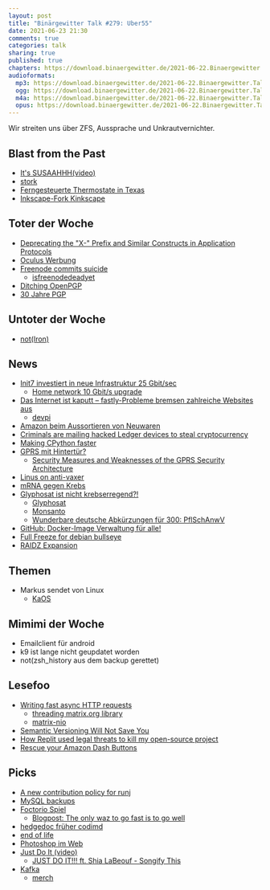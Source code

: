```yaml
---
layout: post
title: "Binärgewitter Talk #279: Uber55"
date: 2021-06-23 21:30
comments: true
categories: talk
sharing: true
published: true
chapters: https://download.binaergewitter.de/2021-06-22.Binaergewitter.Talk.279.chapters.txt
audioformats:
  mp3: https://download.binaergewitter.de/2021-06-22.Binaergewitter.Talk.279.mp3
  ogg: https://download.binaergewitter.de/2021-06-22.Binaergewitter.Talk.279.ogg
  m4a: https://download.binaergewitter.de/2021-06-22.Binaergewitter.Talk.279.m4a
  opus: https://download.binaergewitter.de/2021-06-22.Binaergewitter.Talk.279.opus
---
```

Wir streiten uns über ZFS, Aussprache und Unkrautvernichter.

## Blast from the Past
- [It's SUSAAHHH(video)]( https://www.youtube.com/watch?v=nLdexZlVkAY )
- [stork]( https://github.com/jameslittle230/stork/issues/178 )
- [Ferngesteuerte Thermostate in Texas]( https://www.heise.de/news/Hitzewelle-Stromanbieter-in-Texas-erhoehen-Temperaturen-auf-smarten-Thermostaten-6112051.html )
- [Inkscape-Fork Kinkscape]( https://chaos.social/@nvi/106388213524355429 )

## Toter der Woche
- [Deprecating the "X-" Prefix and Similar Constructs in Application Protocols]( https://datatracker.ietf.org/doc/html/rfc6648 )
- [Oculus Werbung]( https://twitter.com/boztank/status/1405239978326585345 )
- [Freenode commits suicide]( https://www.devever.net/~hl/freenode_suicide )
  * [isfreenodedeadyet]( https://isfreenodedeadyet.com/ )
- [Ditching OpenPGP]( https://wiki.debian.org/Teams/Apt/Spec/AptSign )
- [30 Jahre PGP]( https://philzimmermann.com/EN/essays/PGP_30th/ )

## Untoter der Woche
- [not(Iron)]( https://irony-97882.medium.com/the-melting-of-iron-89469b01e083 )

## News
- [Init7 investiert in neue Infrastruktur 25 Gbit/sec]( https://blog.init7.net/de/neue-infrastruktur/ )
  * [Home network 10 Gbit/s upgrade]( https://michael.stapelberg.ch/posts/2021-05-16-home-network-fiber-10-gbits-upgrade/ )
- [Das Internet ist kaputt – fastly-Probleme bremsen zahlreiche Websites aus]( https://www.heise.de/news/Das-Internet-ist-kaputt-zahlreiche-Webseiten-down-6065217.html )
  * [devpi]( https://devpi.net/docs/devpi/devpi/stable/%2Bd/index.html )
- [Amazon beim Aussortieren von Neuwaren]( https://www.golem.de/news/verschwendung-amazon-beim-aussortieren-von-neuwaren-zur-zerstoerung-gefilmt-2106-157508.html )
- [Criminals are mailing hacked Ledger devices to steal cryptocurrency]( https://www.bleepingcomputer.com/news/cryptocurrency/criminals-are-mailing-hacked-ledger-devices-to-steal-cryptocurrency/ )
- [Making CPython faster]( https://lwn.net/Articles/857754/ )
- [GPRS mit Hintertür?]( https://www.sueddeutsche.de/wirtschaft/handy-gprs-verschluesselung-1.5323228 )
  * [Security Measures and Weaknesses of the GPRS Security Architecture]( https://www.researchgate.net/publication/46055883_Security_Measures_and_Weaknesses_of_the_GPRS_Security_Architecture )
- [Linus on anti-vaxer]( https://lore.kernel.org/lkml/CAHk-=wiB6FJknDC5PMfpkg4gZrbSuC3d391VyReM4Wb0+JYXXA@mail.gmail.com/ )
- [mRNA gegen Krebs]( https://www.fr.de/wirtschaft/verbraucher/krebsimpfstoff-biontech-erster-patient-hautkrebs-mit-impfstoff-behandelt-erstes-vakzin-greifbare-naehe-testphase-zwei-gestartet-zr-90810255.html )
- [Glyphosat ist nicht krebserregend?!]( https://www.agrarheute.com/pflanze/glyphosat-krebserregend-eu-verbot-wackelt-582352 )
  * [Glyphosat]( https://de.wikipedia.org/wiki/Glyphosat )
  * [Monsanto]( https://de.wikipedia.org/wiki/Monsanto,_mit_Gift_und_Genen )
  * [Wunderbare deutsche Abkürzungen für 300: PflSchAnwV](http://www.gesetze-im-internet.de/pflschanwv_1992/ )
- [GitHub: Docker-Image Verwaltung für alle!]( https://www.heise.de/news/GitHub-Verwaltung-fuer-Docker-Images-allgemein-verfuegbar-6113942.html )
- [Full Freeze for debian bullseye]( https://lists.debian.org/debian-devel-announce/2021/06/msg00000.html )
- [RAIDZ Expansion]( https://github.com/openzfs/zfs/pull/12225 )

## Themen
- Markus sendet von Linux
  * [KaOS](https://kaosx.us/)

## Mimimi der Woche
- Emailclient für android
- k9 ist lange nicht geupdatet worden
- not(zsh_history aus dem backup gerettet)

## Lesefoo
- [Writing fast async HTTP requests]( https://blog.jonlu.ca/posts/async-python-http )
  - [threading matrix.org library]( https://github.com/matrix-org/matrix-python-sdk )
  - [matrix-nio]( https://github.com/poljar/matrix-nio )
- [Semantic Versioning Will Not Save You]( https://hynek.me/articles/semver-will-not-save-you/ )
- [How Replit used legal threats to kill my open-source project ]( https://intuitiveexplanations.com/tech/replit/?s=09 )
- [Rescue your Amazon Dash Buttons]( https://blog.christophermullins.com/2019/12/20/rescue-your-amazon-dash-buttons/ )

## Picks
- [A new contribution policy for runj]( https://samuel.karp.dev/blog/2021/05/a-new-contribution-policy-for-runj/ )
- [MySQL backups]( https://twitter.com/marcan42/status/1405371714758868995 )
- [Foctorio Spiel]( https://factorio.com/ )
  * [Blogpost: The only waz to go fast is to go well]( https://factorio.com/blog/post/fff-366 )
- [hedgedoc früher codimd]( https://hedgedoc.org/ )
- [end of life]( https://endoflife.date/ )
- [Photoshop im Web]( https://www.photopea.com/ )
- [Just Do It (video)]( https://www.youtube.com/watch?v=ZXsQAXx_ao0 )
  * [JUST DO IT!!! ft. Shia LaBeouf - Songify This]( https://www.youtube.com/watch?v=UhRXn2NRiWI )
- [Kafka]( http://www.gentlydownthe.stream/ )
  * [merch]( https://roundrobin.pub/ )
